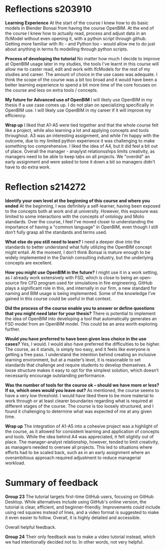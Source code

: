 # **Reflections s203910**
 **Learning Experience**
 At the start of the course I knew how to do basic models in Blender Bonsai from having the course OpenBIM. At the end of the course I knew how to actually read, process and adjust data in an IfcModel without even opening it, with a python script through github.
 Getting more familiar with Ifc - and Python too - would allow me to do just about anything in terms fo modelling through python scripts.

 **Process of developing the tutorial**
 No matter how much I decide to improve at OpenBIM usage later in my studies, the tools I've learnt in this course will allow me to caster read, edit and work with IfcModels for the rest of my studies and career.
 The amount of choice in the use cases was adequate.
 I think the scope of the course was a bit too broad and it would have been a better learning experience to spend a bit more time of the core focuses on the course and less on extra tools / concepts.

 **My future for Advanced use of OpenBIM**
 I will likely use OpenBIM in my thesis if a use case comes up. I do not plan on specializing specifically in OpenBIM use.
 I will likely use OpenBIM in my career if it will improve my efficiency.

 **Wrap up**
 I liked that A1-A5 were tied together and that the whole course felt like a project, while also learning a lot and applying concepts and tools throughout. 
 A3 was an interesting assignment, and while I'm happy with the outcome, due to my limited python experience it was challenging to make something too comprehensive.
 I liked the idea of A4, but it did feel a bit out of place.
 Overall the manager - anaylyst relationsships limits creativity, as managers need to be able to keep tabs on all projects. We "overdid" an early assignment and were asked to tone it down a bit so managers didn't have to do extra work.
 
 

# **Reflection s214272**
 **Identify your own level at the beginning of this course and where you ended**
 At the beginning, I was definitely a self-learner, having been exposed to the concepts both at work and at university. However, this exposure was limited to some interactions with the concepts of ontology and Molio standards. Over the course, I feel I’ve moved closer to understanding the importance of having a "common language" in OpenBIM, even though I still don’t fully grasp all the standards and terms used.

**What else do you still need to learn?**
 I need a deeper dive into the standards to better understand what fully utilizing the OpenBIM concept might entail. At the moment, I don’t think Bonsai is mature enough to be widely implemented in the Danish consulting industry, but the underlying concepts are excellent.

**How you might use OpenBIM in the future?**
 I might use it in a work setting, as I already work extensively with FSD, which is close to being an open-source fire CFD program used for simulations in fire engineering. GitHub plays a significant role in this, and internally in our firm, a new standard for naming and BIM usage is being implemented. Some of the knowledge I’ve gained in this course could be useful in that context.

**Did the process of the course enable you to answer or define questions that you might need later for your thesis?**
 There is potential to implement the idea of OpenBIM into developing a tool that automatically generates an FSD model from an OpenBIM model. This could be an area worth exploring further.

**Would you have preferred to have been given less choice in the use cases?**
 Yes, I would. I would also have preferred the difficulties to be higher. The course, as it stands, is simply too easy, and it feels like everyone is getting a free pass. I understand the intention behind creating an inclusive learning environment, but at a master’s level, it is reasonable to set standards that challenge and require students to develop themselves. A loose structure makes it easy to opt for the simplest solution, which doesn’t necessarily encourage outstanding performance.

**Was the number of tools for the course ok – should we have more or less? If so, which ones would you leave out?**
 As mentioned, the course seems to have a very low threshold. I would have liked there to be more material to work through or at least clearer boundaries regarding what is required at different stages of the course. The course is too loosely structured, and I found it challenging to determine what was expected of me at any given time. 

**Wrap up**
 The integration of A1-A5 into a cohesive project was a highlight of the course, as it allowed for consistent learning and application of concepts and tools. While the idea behind A4 was appreciated, it felt slightly out of place. The manager-analyst relationship, however, tended to limit creativity, as managers needed to oversee all projects. This led to situations where efforts had to be scaled back, such as in an early assignment where an overambitious approach required adjustment to reduce managerial workload.

# **Summary of feedback**
 
 **Group 23**
 The tutorial targets first-time GitHub users, focusing on GitHub Desktop. While alternatives include using GitHub's online version, the tutorial is clear, efficient, and beginner-friendly. Improvements could include using red squares instead of lines, and a video format is suggested to make it even easier to follow. Overall, it is highly detailed and accessible.

 Overall helpful feedback.

 **Group 24**
 Their only feedback was to make a video tutorial instead, which we had intentionally decided not to. In other words, not very helpful.
